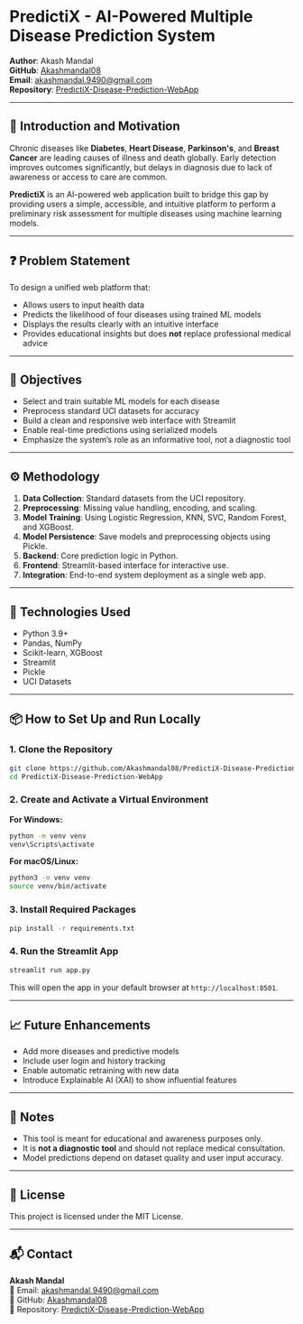 # PredictiX - AI-Powered Multiple Disease Prediction System

**Author**: Akash Mandal  
**GitHub**: [Akashmandal08](https://github.com/Akashmandal08)  
**Email**: akashmandal.9490@gmail.com  
**Repository**: [PredictiX-Disease-Prediction-WebApp](https://github.com/Akashmandal08/PredictiX-Disease-Prediction-WebApp.git)

---

## 🧠 Introduction and Motivation

Chronic diseases like **Diabetes**, **Heart Disease**, **Parkinson's**, and **Breast Cancer** are leading causes of illness and death globally. Early detection improves outcomes significantly, but delays in diagnosis due to lack of awareness or access to care are common.

**PredictiX** is an AI-powered web application built to bridge this gap by providing users a simple, accessible, and intuitive platform to perform a preliminary risk assessment for multiple diseases using machine learning models.

---

## ❓ Problem Statement

To design a unified web platform that:
- Allows users to input health data
- Predicts the likelihood of four diseases using trained ML models
- Displays the results clearly with an intuitive interface
- Provides educational insights but does **not** replace professional medical advice

---

## 🎯 Objectives

- Select and train suitable ML models for each disease
- Preprocess standard UCI datasets for accuracy
- Build a clean and responsive web interface with Streamlit
- Enable real-time predictions using serialized models
- Emphasize the system’s role as an informative tool, not a diagnostic tool

---

## ⚙️ Methodology

1. **Data Collection**: Standard datasets from the UCI repository.
2. **Preprocessing**: Missing value handling, encoding, and scaling.
3. **Model Training**: Using Logistic Regression, KNN, SVC, Random Forest, and XGBoost.
4. **Model Persistence**: Save models and preprocessing objects using Pickle.
5. **Backend**: Core prediction logic in Python.
6. **Frontend**: Streamlit-based interface for interactive use.
7. **Integration**: End-to-end system deployment as a single web app.

---

## 🧪 Technologies Used

- Python 3.9+
- Pandas, NumPy
- Scikit-learn, XGBoost
- Streamlit
- Pickle
- UCI Datasets

---

## 📦 How to Set Up and Run Locally

### 1. Clone the Repository

```bash
git clone https://github.com/Akashmandal08/PredictiX-Disease-Prediction-WebApp.git
cd PredictiX-Disease-Prediction-WebApp
```

### 2. Create and Activate a Virtual Environment

**For Windows:**

```bash
python -m venv venv
venv\Scripts\activate
```

**For macOS/Linux:**

```bash
python3 -m venv venv
source venv/bin/activate
```

### 3. Install Required Packages

```bash
pip install -r requirements.txt
```

### 4. Run the Streamlit App

```bash
streamlit run app.py
```

This will open the app in your default browser at `http://localhost:8501`.

---

## 📈 Future Enhancements

- Add more diseases and predictive models
- Include user login and history tracking
- Enable automatic retraining with new data
- Introduce Explainable AI (XAI) to show influential features

---

## 📌 Notes

- This tool is meant for educational and awareness purposes only.
- It is **not a diagnostic tool** and should not replace medical consultation.
- Model predictions depend on dataset quality and user input accuracy.

---

## 📄 License

This project is licensed under the MIT License.

---

## 📬 Contact

**Akash Mandal**  
📧 Email: akashmandal.9490@gmail.com  
🔗 GitHub: [Akashmandal08](https://github.com/Akashmandal08)  
📂 Repository: [PredictiX-Disease-Prediction-WebApp](https://github.com/Akashmandal08/PredictiX-Disease-Prediction-WebApp.git)
